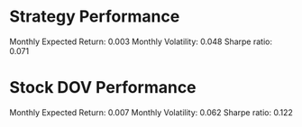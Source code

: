 # Strategy Performance
Monthly Expected Return: 0.003
Monthly Volatility: 0.048
Sharpe ratio: 0.071
# Stock DOV Performance
Monthly Expected Return: 0.007
Monthly Volatility: 0.062
Sharpe ratio: 0.122
